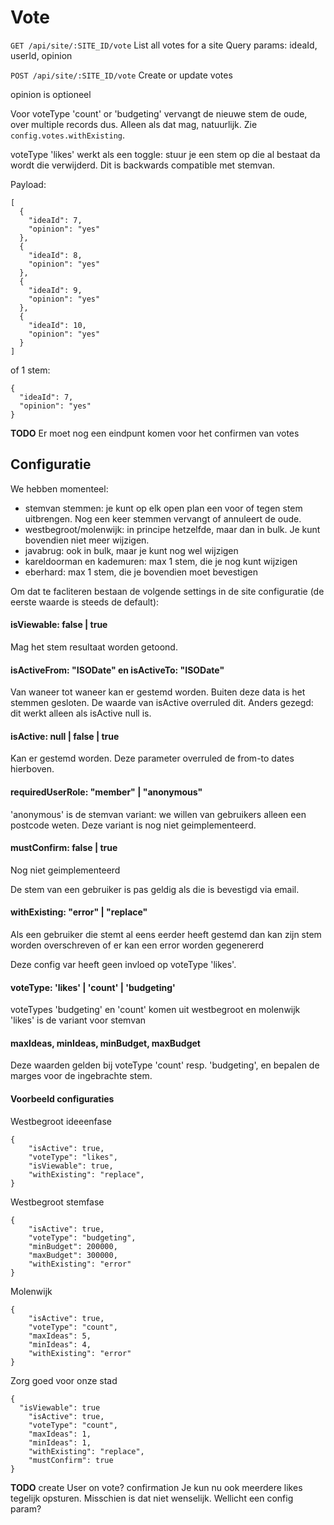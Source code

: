# Vote

`GET /api/site/:SITE_ID/vote`
List all votes for a site
Query params: ideaId, userId, opinion

`POST /api/site/:SITE_ID/vote`
Create or update votes

opinion is optioneel

Voor voteType 'count' or 'budgeting' vervangt de nieuwe stem de oude, over multiple records dus.
Alleen als dat mag, natuurlijk. Zie `config.votes.withExisting`.

voteType 'likes' werkt als een toggle: stuur je een stem op die al bestaat da wordt die verwijderd. Dit is backwards compatible met stemvan.

Payload:
```
[
  {
    "ideaId": 7,
    "opinion": "yes"
  },
  {
    "ideaId": 8,
    "opinion": "yes"
  },
  {
    "ideaId": 9,
    "opinion": "yes"
  },
  {
    "ideaId": 10,
    "opinion": "yes"
  }
]
```

of 1 stem:
```
{
  "ideaId": 7,
  "opinion": "yes"
}
```

**TODO**
Er moet  nog een eindpunt komen voor het confirmen van votes

## Configuratie

We hebben momenteel:
- stemvan stemmen: je kunt op elk open plan een voor of tegen stem uitbrengen. Nog een keer stemmen vervangt of annuleert de oude.
- westbegroot/molenwijk: in principe hetzelfde, maar dan in bulk. Je kunt bovendien niet meer wijzigen.
- javabrug: ook in bulk, maar je kunt nog wel wijzigen
- kareldoorman en kademuren: max 1 stem, die je nog kunt wijzigen
- eberhard: max 1 stem, die je bovendien moet bevestigen

Om dat te facliteren bestaan de volgende settings in de site configuratie (de eerste waarde is steeds de default):

#### isViewable: false | true

Mag het stem resultaat worden getoond.

#### isActiveFrom: "ISODate" en isActiveTo: "ISODate"

Van waneer tot waneer kan er gestemd worden. Buiten deze data is het stemmen gesloten.
De waarde van isActive overruled dit. Anders gezegd: dit werkt alleen als isActive null is.

#### isActive: null | false | true

Kan er gestemd worden. Deze parameter overruled de from-to dates hierboven.

#### requiredUserRole: "member" | "anonymous"

'anonymous' is de stemvan variant: we willen van gebruikers alleen een postcode weten. Deze variant is nog niet geimplementeerd.

#### mustConfirm: false | true

Nog niet geimplementeerd

De stem van een gebruiker is pas geldig als die is bevestigd via email.

#### withExisting: "error" | "replace"

Als een gebruiker die stemt al eens eerder heeft gestemd dan kan zijn stem worden overschreven of er kan een error worden gegenererd

Deze config var heeft geen invloed op voteType 'likes'.

#### voteType: 'likes' | 'count' | 'budgeting'

voteTypes 'budgeting' en 'count' komen uit westbegroot en molenwijk
'likes' is de variant voor stemvan

#### maxIdeas, minIdeas, minBudget, maxBudget

Deze waarden gelden bij voteType 'count' resp. 'budgeting', en bepalen de marges voor de ingebrachte stem.

#### Voorbeeld configuraties

Westbegroot ideeenfase
```
{
	"isActive": true,
	"voteType": "likes",
	"isViewable": true,
	"withExisting": "replace",
}
```

Westbegroot stemfase
```
{
	"isActive": true,
	"voteType": "budgeting",
	"minBudget": 200000,
	"maxBudget": 300000,
	"withExisting": "error"
}
```

Molenwijk
```
{
	"isActive": true,
	"voteType": "count",
	"maxIdeas": 5,
	"minIdeas": 4,
	"withExisting": "error"
}
```

Zorg goed voor onze stad
```
{
  "isViewable": true
	"isActive": true,
	"voteType": "count",
	"maxIdeas": 1,
	"minIdeas": 1,
	"withExisting": "replace",
	"mustConfirm": true
}
```

**TODO**
create User on vote?
confirmation
Je kun nu ook meerdere likes tegelijk opsturen. Misschien is dat niet wenselijk. Wellicht een config param?